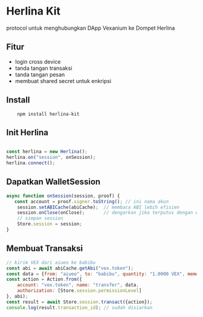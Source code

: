 # Herlina Kit
protocol untuk menghubungkan DApp Vexanium ke Dompet Herlina

## Fitur
- login cross device
- tanda tangan transaksi
- tanda tangan pesan
- membuat shared secret untuk enkripsi

## Install
```shell
    npm install herlina-kit
```

## Init Herlina
```javascript

const herlina = new Herlina();
herlina.on("session", onSession);
herlina.connect();
```

## Dapatkan WalletSession
```javascript
async function onSession(session, proof) {
   const account = proof.signer.toString(); // ini nama akun
    session.setABICache(abiCache);  // membaca ABI lebih efisien
    session.onClose(onClose);       // dengarkan jika terputus dengan wallet
    // simpan session
    Store.session = session;
}
```

## Membuat Transaksi
```javascript
// kirim VEX dari aiueo ke babibu
const abi = await abiCache.getAbi("vex.token");
const data = {from: "aiueo", to: "babibu", quantity: "1.0000 VEX", memo: "percobaan kirim"};
const action = Action.from({
    account: "vex.token", name: "transfer", data,
    authorization: [Store.session.permissionLevel]
}, abi);
const result = await Store.session.transact({action});
console.log(result.transaction_id); // sudah disiarkan

```